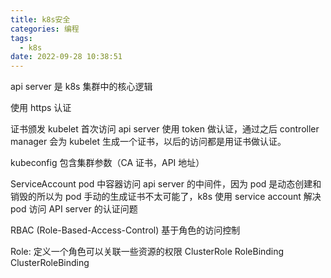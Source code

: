 ```yaml
---
title: k8s安全
categories: 编程
tags:
  - k8s
date: 2022-09-28 10:38:51
---
```


api server 是 k8s 集群中的核心逻辑

使用 https 认证

证书颁发
kubelet 首次访问 api server 使用 token 做认证，通过之后 controller manager 会为 kubelet 生成一个证书，以后的访问都是用证书做认证。

kubeconfig 包含集群参数（CA 证书，API 地址）

ServiceAccount
pod 中容器访问 api server 的中间件，因为 pod 是动态创建和销毁的所以为 pod 手动的生成证书不太可能了，k8s 使用 service account 解决 pod 访问 API server 的认证问题

RBAC (Role-Based-Access-Control) 基于角色的访问控制

Role: 定义一个角色可以关联一些资源的权限
ClusterRole
RoleBinding
ClusterRoleBinding
